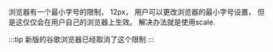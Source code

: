 浏览器有一个最小字号的限制， 12px， 用户可以更改浏览器的最小字号设置， 但是这仅仅会在用户自己的浏览器上生效。 解决办法就是使用scale.

:::tip
新版的谷歌浏览器已经取消了这个限制
:::